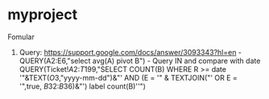 # myproject
Fomular
  1. Query: https://support.google.com/docs/answer/3093343?hl=en
    - QUERY(A2:E6,"select avg(A) pivot B")
    - Query IN and compare with date
      QUERY(Ticket!$A$2:$T$199,"SELECT COUNT(B) WHERE R >= date '"&TEXT($O$3,"yyyy-mm-dd")&"' AND (E = '" & TEXTJOIN("' OR E = '",true, $B$32:$B$36)&"') label count(B)''")
